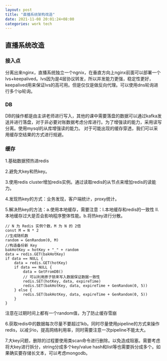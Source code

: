 ```yaml
---
layout: post
title: "直播系统架构改造"
date: 2021-11-08 20:01:24+08:00
categories: work tech
---
```


## 直播系统改造

### 接入点
分离出来nginx，直播系统独立一个ngnix，在垂直方向上nginx前面可以部署一个lvs+keepalived。lvs因为是4层协议转发，所以并发能力更强，稳定性更好，keepalived用来保证lvs的高可用。但是仅仅是做反向代理。可以使用dns轮询进行多个ip轮询。

### DB
DB的操作都是由主讲老师进行写入，其他的课中需要落盘的数据可以通过kafka发送并进行落盘，对于非必要对账数据考虑分库进行。为了增强读的能力，采用读写分离。使用mysql的从库增强读的能力。
对于可能出现的缓存穿透，我们可以采用缓存空结果的方式进行规避。

### 缓存
1.基础数据预热进redis

2.避免大key和热key。

3.使用redis cluster增加redis实例。通过读取redis的从节点来增加redis的读能力。

4.发现热key的方式：业务发现，客户端统计，proxy统计。

5.解决热key的方法：a.使用本地缓存，需要注意：I.本地缓存和redis的一致性 II.本地缓存过大是否会影响程序整体性能。b.将热key进行分散。

```
// N 为 Redis 实例个数，M 为 N 的 2倍
const M = N * 2
//生成随机数
random = GenRandom(0, M)
//构造备份新 Key
bakHotKey = hotKey + "_" + random
data = redis.GET(bakHotKey)
if data == NULL {
    data = redis.GET(hotKey)
    if data == NULL {
        data = GetFromDB()
        // 可以利用原子锁来写入数据保证数据一致性
        redis.SET(hotKey, data, expireTime)
        redis.SET(bakHotKey, data, expireTime + GenRandom(0, 5))
    } else {
        redis.SET(bakHotKey, data, expireTime + GenRandom(0, 5))
    }
}
```
注意在过期时间上都有一个random值，为了防止缓存雪崩

6.获取redis中的数据每次尽量不要超过1kb。同时尽量使用pipeline的方式来操作redis，以减少io，提高网络利用率，同时需要注意一次pipeline不能太大。

7.大key问题，删除的过程要使用类scan命令进行删除。以免造成阻塞。需要考虑将大key进行拆分，string分成多个key/value hash和list等也需要拆分成多个。如果确实要存储长文本，可以考虑mongodb。

